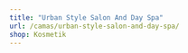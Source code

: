```yaml
---
title: "Urban Style Salon And Day Spa"
url: /camas/urban-style-salon-and-day-spa/
shop: Kosmetik
---
```

